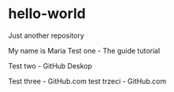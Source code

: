 # hello-world
Just another repository

My name is Maria
Test one - The guide tutorial

Test two - GitHub Deskop

Test three - GitHub.com
test trzeci - GitHub.com

